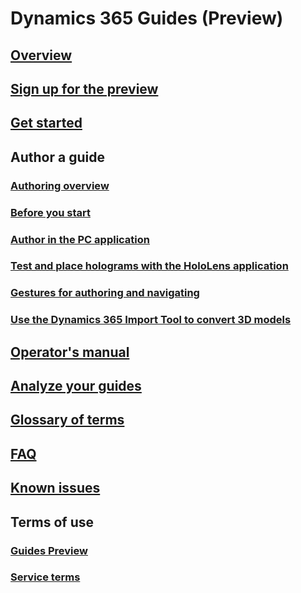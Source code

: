 # Dynamics 365 Guides (Preview)
## [Overview](index.md)
## [Sign up for the preview](setup.md)
## [Get started](get-started.md)
## Author a guide
### [Authoring overview](authoring-overview.md)
### [Before you start](before-you-start.md)
### [Author in the PC application](pc-authoring.md)
### [Test and place holograms with the HoloLens application](hololens-authoring.md)
### [Gestures for authoring and navigating](authoring-gestures.md)
### [Use the Dynamics 365 Import Tool to convert 3D models](import-tool.md)
## [Operator's manual](operator-guide.md)
## [Analyze your guides](analytics-guide.md)
## [Glossary of terms](glossary.md)
## [FAQ](faq.md)
## [Known issues](known-issues.md)
## Terms of use
### [Guides Preview](../legal/guides-preview.md)
### [Service terms](../legal/guides-service-terms.md)


